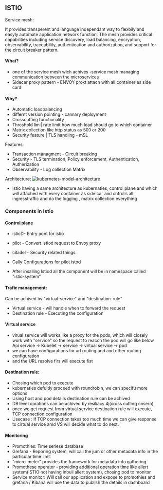 ## ISTIO
Service mesh:

It provides transperent and language independant way to flexbily and easyly automate application network function.
The mesh provides critical capabilities including service discovery, load balancing, encryption, observability, traceability, authentication and authorization, and support for the circuit breaker pattern.

#### What?
* one of the service mesh wich achives 
-service mesh managing communication between the microservices
* Sidecar proxy pattern - ENVOY proxt attach with all container as side card
#### Why?
* Automatic loadbalancing
* differnt version pointing - cannary deployment
* Crosscutting functionality
* Throshold limi| rate limit how much load should go to which container
* Matrix collection like http status as 500 or 200
* Security feature | TLS handling - mSL

Features:
* Transaction managment - Circuit breaking
* Security - TLS termination, Policy enforcement, Authentication, Autherization
* Observability - Log collection Matrix

Architecture:
![kubernetes-model-architecture](https://github.com/marun790/Kubernaties/blob/main/istio/image/arch.png?raw=true)

* Istio having a same architecture as kubernaties, control plane and which will attached with every container as side car and cntrolls all ingresstraffic and do the logging , matrix collection everything

### Components in Istio
#### Control plane
* istioD- Entry pont for istio
* pilot - Convert istiod request to Envoy proxy
* citadel - Security related things
* Gally Configurations for pilot istod

* After insalling Istiod all the component will be in namespace called "istio-system"

#### Trafic management:
Can be achived by "virtual-service" and "destination-rule"

* Virtual service - will handle when to forward the request
* Destination rule - Executing the configuration

#### Virtual service
* virual service will works like a proxy for the pods, which will closely work with "service" so the request to reacch the pod will go like below
Api service ->  Kubelet -> service -> virtual service -> pod
* we can have configurations for url routing and and other routing configuration
* and the URL resolve firs will execute fist

#### Destination rule:
* Chosing which pod to execute
* kubernaties defultly proceed with roundrobin, we can specifu more options
* Using host and pod details destination rule can be achived
* DB level oprations can be achived by resiliacy 4j(cross cutting cnsern)
* once we get request from virtual service destination rule will execute, TCP connection configuration
* Usecase : If TCP connection takes too much time we can give response to cirtual service amd VS will decide what to do next.


#### Monitoring
* Promothies: Time seriese database
* Grefana - Reporing system, will call the jum or other metadata info in the particular time limit
* "micro-meter" provides the framework for metadata info gathering.
* Promothese operator - providing additional operation time like allert system(ISTIO not having inbuil allert system), chosing pod to monitor 
* Service monitor: Will call our application and expose to promothies and grefana / Kibana will use the data to publish the details in dashboard

